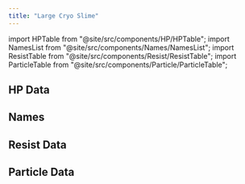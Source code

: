 ```yaml
---
title: "Large Cryo Slime"
---
```


import HPTable from "@site/src/components/HP/HPTable";
import NamesList from "@site/src/components/Names/NamesList";
import ResistTable from "@site/src/components/Resist/ResistTable";
import ParticleTable from "@site/src/components/Particle/ParticleTable";

## HP Data

<HPTable item_key="largecryoslime" data_src="enemy" />

## Names

<NamesList item_key="largecryoslime" data_src="enemy" />

## Resist Data

<ResistTable item_key="largecryoslime" data_src="enemy" />

## Particle Data

<ParticleTable item_key="largecryoslime" data_src="enemy" />